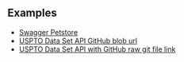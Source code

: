 ## Examples

- [Swagger Petstore](https://swagger-viewer.vercel.app/https%3A%2F%2Fpetstore.swagger.io%2Fv2%2Fswagger.json)
- [USPTO Data Set API GitHub blob url](https://swagger-viewer.vercel.app/https%3A%2F%2Fgithub.com%2FOAI%2FOpenAPI-Specification%2Fblob%2Fmain%2Fexamples%2Fv3.0%2Fuspto.json)
- [USPTO Data Set API with GitHub raw git file link](https://swagger-viewer.vercel.app/https%3A%2F%2Fraw.githubusercontent.com%2FOAI%2FOpenAPI-Specification%2Fmain%2Fexamples%2Fv3.0%2Fuspto.yaml)
